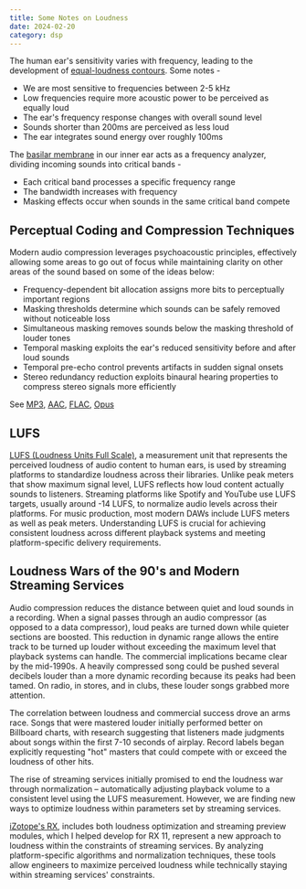 ```yaml
---
title: Some Notes on Loudness
date: 2024-02-20
category: dsp
---
```


The human ear's sensitivity varies with frequency, leading to the development of [equal-loudness contours](https://en.wikipedia.org/wiki/Equal-loudness_contour). Some notes - 

- We are most sensitive to frequencies between 2-5 kHz
- Low frequencies require more acoustic power to be perceived as equally loud
- The ear's frequency response changes with overall sound level
- Sounds shorter than 200ms are perceived as less loud
- The ear integrates sound energy over roughly 100ms

The [basilar membrane](https://en.wikipedia.org/wiki/Basilar_membrane) in our inner ear acts as a frequency analyzer, dividing incoming sounds into critical bands - 

- Each critical band processes a specific frequency range
- The bandwidth increases with frequency
- Masking effects occur when sounds in the same critical band compete

## Perceptual Coding and Compression Techniques

Modern audio compression leverages psychoacoustic principles, effectively allowing some areas to go out of focus while maintaining clarity on other areas of the sound based on some of the ideas below:  
- Frequency-dependent bit allocation assigns more bits to perceptually important regions
- Masking thresholds determine which sounds can be safely removed without noticeable loss
- Simultaneous masking removes sounds below the masking threshold of louder tones
- Temporal masking exploits the ear's reduced sensitivity before and after loud sounds
- Temporal pre-echo control prevents artifacts in sudden signal onsets
- Stereo redundancy reduction exploits binaural hearing properties to compress stereo signals more efficiently

See [MP3](https://en.wikipedia.org/wiki/MP3), [AAC](https://en.wikipedia.org/wiki/Advanced_Audio_Coding), [FLAC](https://en.wikipedia.org/wiki/FLAC), [Opus](https://en.wikipedia.org/wiki/Opus_(audio_format)) 

## LUFS

[LUFS (Loudness Units Full Scale)](https://www.izotope.com/en/learn/what-are-lufs.html), a measurement unit that represents the perceived loudness of audio content to human ears, is used by streaming platforms to standardize loudness across their libraries. Unlike peak meters that show maximum signal level, LUFS reflects how loud content actually sounds to listeners. Streaming platforms like Spotify and YouTube use LUFS targets, usually around -14 LUFS, to normalize audio levels across their platforms. For music production, most modern DAWs include LUFS meters as well as peak meters. Understanding LUFS is crucial for achieving consistent loudness across different playback systems and meeting platform-specific delivery requirements.

## Loudness Wars of the 90's and Modern Streaming Services 

Audio compression reduces the distance between quiet and loud sounds in a recording. When a signal passes through an audio compressor (as opposed to a data compressor), loud peaks are turned down while quieter sections are boosted. This reduction in dynamic range allows the entire track to be turned up louder without exceeding the maximum level that playback systems can handle. The commercial implications became clear by the mid-1990s. A heavily compressed song could be pushed several decibels louder than a more dynamic recording because its peaks had been tamed. On radio, in stores, and in clubs, these louder songs grabbed more attention.  

The correlation between loudness and commercial success drove an arms race. Songs that were mastered louder initially performed better on Billboard charts, with research suggesting that listeners made judgments about songs within the first 7-10 seconds of airplay. Record labels began explicitly requesting "hot" masters that could compete with or exceed the loudness of other hits. 

The rise of streaming services initially promised to end the loudness war through normalization – automatically adjusting playback volume to a consistent level using the LUFS measurement. However, we are finding new ways to optimize loudness within parameters set by streaming services.

[iZotope's RX](https://www.izotope.com/en/products/rx.html), includes both loudness optimization and streaming preview modules, which I helped develop for RX 11, represent a new approach to loudness within the constraints of streaming services. By analyzing platform-specific algorithms and normalization techniques, these tools allow engineers to maximize perceived loudness while technically staying within streaming services' constraints.